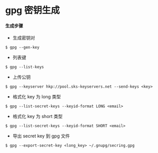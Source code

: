 # gpg 密钥生成

#### 生成步骤

* 生成密钥对  
```
$ gpg --gen-key
```

* 列表键  
```
$ gpg --list-keys
```

* 上传公钥  
```
$ gpg --keyserver hkp://pool.sks-keyservers.net --send-keys <key>
```

* 格式化 key 为 long 类型  
```
$ gpg --list-secret-keys --keyid-format LONG <email>
```

* 格式化 key 为 short 类型
```
$ gpg --list-secret-keys --keyid-format SHORT <email>
```

* 导出 secret key 到 gpg 文件  
```
$ gpg --export-secret-key <long_key> ~/.gnupg/secring.gpg
```
